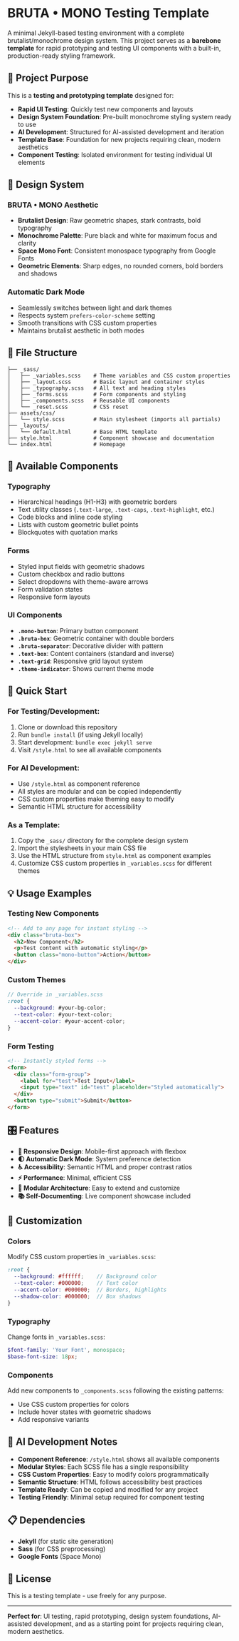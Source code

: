 # BRUTA • MONO Testing Template

A minimal Jekyll-based testing environment with a complete brutalist/monochrome design system. This project serves as a **barebone template** for rapid prototyping and testing UI components with a built-in, production-ready styling framework.

## 🎯 Project Purpose

This is a **testing and prototyping template** designed for:

- **Rapid UI Testing**: Quickly test new components and layouts
- **Design System Foundation**: Pre-built monochrome styling system ready to use
- **AI Development**: Structured for AI-assisted development and iteration
- **Template Base**: Foundation for new projects requiring clean, modern aesthetics
- **Component Testing**: Isolated environment for testing individual UI elements

## 🎨 Design System

### **BRUTA • MONO Aesthetic**
- **Brutalist Design**: Raw geometric shapes, stark contrasts, bold typography
- **Monochrome Palette**: Pure black and white for maximum focus and clarity
- **Space Mono Font**: Consistent monospace typography from Google Fonts
- **Geometric Elements**: Sharp edges, no rounded corners, bold borders and shadows

### **Automatic Dark Mode**
- Seamlessly switches between light and dark themes
- Respects system `prefers-color-scheme` setting
- Smooth transitions with CSS custom properties
- Maintains brutalist aesthetic in both modes

## 📁 File Structure

```
├── _sass/
│   ├── _variables.scss    # Theme variables and CSS custom properties
│   ├── _layout.scss       # Basic layout and container styles
│   ├── _typography.scss   # All text and heading styles
│   ├── _forms.scss        # Form components and styling
│   ├── _components.scss   # Reusable UI components
│   └── _reset.scss        # CSS reset
├── assets/css/
│   └── style.scss         # Main stylesheet (imports all partials)
├── _layouts/
│   └── default.html       # Base HTML template
├── style.html             # Component showcase and documentation
└── index.html             # Homepage
```

## 🧩 Available Components

### **Typography**
- Hierarchical headings (H1-H3) with geometric borders
- Text utility classes (`.text-large`, `.text-caps`, `.text-highlight`, etc.)
- Code blocks and inline code styling
- Lists with custom geometric bullet points
- Blockquotes with quotation marks

### **Forms**
- Styled input fields with geometric shadows
- Custom checkbox and radio buttons
- Select dropdowns with theme-aware arrows
- Form validation states
- Responsive form layouts

### **UI Components**
- **`.mono-button`**: Primary button component
- **`.bruta-box`**: Geometric container with double borders
- **`.bruta-separator`**: Decorative divider with pattern
- **`.text-box`**: Content containers (standard and inverse)
- **`.text-grid`**: Responsive grid layout system
- **`.theme-indicator`**: Shows current theme mode

## 🚀 Quick Start

### **For Testing/Development:**
1. Clone or download this repository
2. Run `bundle install` (if using Jekyll locally)
3. Start development: `bundle exec jekyll serve`
4. Visit `/style.html` to see all available components

### **For AI Development:**
- Use `/style.html` as component reference
- All styles are modular and can be copied independently
- CSS custom properties make theming easy to modify
- Semantic HTML structure for accessibility

### **As a Template:**
1. Copy the `_sass/` directory for the complete design system
2. Import the stylesheets in your main CSS file
3. Use the HTML structure from `style.html` as component examples
4. Customize CSS custom properties in `_variables.scss` for different themes

## 💡 Usage Examples

### **Testing New Components**
```html
<!-- Add to any page for instant styling -->
<div class="bruta-box">
  <h2>New Component</h2>
  <p>Test content with automatic styling</p>
  <button class="mono-button">Action</button>
</div>
```

### **Custom Themes**
```scss
// Override in _variables.scss
:root {
  --background: #your-bg-color;
  --text-color: #your-text-color;
  --accent-color: #your-accent-color;
}
```

### **Form Testing**
```html
<!-- Instantly styled forms -->
<form>
  <div class="form-group">
    <label for="test">Test Input</label>
    <input type="text" id="test" placeholder="Styled automatically">
  </div>
  <button type="submit">Submit</button>
</form>
```

## 🎛️ Features

- **📱 Responsive Design**: Mobile-first approach with flexbox
- **🌓 Automatic Dark Mode**: System preference detection
- **♿ Accessibility**: Semantic HTML and proper contrast ratios
- **⚡ Performance**: Minimal, efficient CSS
- **🔧 Modular Architecture**: Easy to extend and customize
- **📚 Self-Documenting**: Live component showcase included

## 🔧 Customization

### **Colors**
Modify CSS custom properties in `_variables.scss`:
```scss
:root {
  --background: #ffffff;    // Background color
  --text-color: #000000;    // Text color
  --accent-color: #000000;  // Borders, highlights
  --shadow-color: #000000;  // Box shadows
}
```

### **Typography**
Change fonts in `_variables.scss`:
```scss
$font-family: 'Your Font', monospace;
$base-font-size: 18px;
```

### **Components**
Add new components to `_components.scss` following the existing patterns:
- Use CSS custom properties for colors
- Include hover states with geometric shadows
- Add responsive variants

## 🤖 AI Development Notes

- **Component Reference**: `/style.html` shows all available components
- **Modular Styles**: Each SCSS file has a single responsibility
- **CSS Custom Properties**: Easy to modify colors programmatically
- **Semantic Structure**: HTML follows accessibility best practices
- **Template Ready**: Can be copied and modified for any project
- **Testing Friendly**: Minimal setup required for component testing

## 📋 Dependencies

- **Jekyll** (for static site generation)
- **Sass** (for CSS preprocessing)
- **Google Fonts** (Space Mono)

## 📄 License

This is a testing template - use freely for any purpose.

---

**Perfect for**: UI testing, rapid prototyping, design system foundations, AI-assisted development, and as a starting point for projects requiring clean, modern aesthetics.
